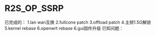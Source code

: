 # R2S_OP_SSRP
已完成的：
  1.lan wan互换
  2.fullcone patch
  3.offload patch
  4.主频1.5G解锁
  5.kernel rebase
  6.openwrt rebase
  6.gui固件升级
已知问题：
